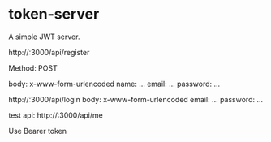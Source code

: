 # token-server
A simple JWT server.

http://<HOST>:3000/api/register

Method: POST

body: x-www-form-urlencoded
name: ...
email: ...
password: ...


http://<HOST>:3000/api/login
body: x-www-form-urlencoded
email: ...
password: ...

test api: http://<HOST>:3000/api/me

Use Bearer token
